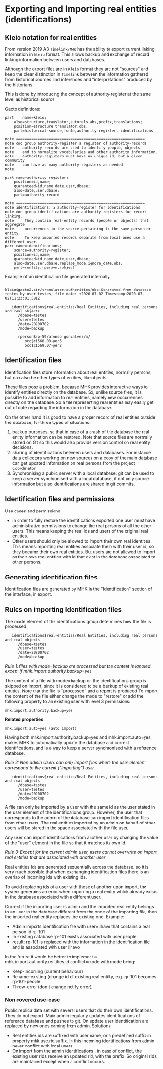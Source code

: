 # Exporting and Importing real entities (identifications)

## Kleio notation for real entities

From version 2019 A3 `Timelink/MHK` has the ability to export current linking information in `kleio` format. This allows backup and exchange of record linking information between users and databases.

Although the export files are in `Kleio` format they are not "sources" and keep the clear distinction in `Timelink` between the information gathered from historical sources and inferences and "interpretations" produced by the historians.

This is done by introducing the concept of authority-register at the same level as historical source

Gacto definitions:
```
part 	name=kleio;
    also=structure,translator,autorels,obs,prefix,translations;
    position=structure,translator,obs;
    part=historical-source,fonte,authority-register, identifications

note ===========================================================
note doc group authority-register a register of authority-records
note    authority records are used to identify people, objects
note    and to normalize vocabularies and other authority information.
note    authority-registers must have an unique id, but a given community
note    can have as many authority-registers as needed
note

part name=authority-register;
    position=id,name;
    guaranteed=id,name,date,user,dbase;
    also=date,user,dbase;
    part=authority-record

note ===========================================================
note identifications: a authority-register for identifications
note doc group identifications are authority-registers for record linking.
note     They contain real-entity records (people or objects) that aggregate
note     occurrences in the source pertaining to the same person or entity.
note     To keep imported records separate from local ones use a different user.
part name=identifications;
    source=authority-register;
    position=id,name;
    guaranteed=id,name,date,user,dbase;
    also=date,user,dbase,replace_mode,ignore_date,obs;
    part=rentity,rperson,robject

```

Example of an identification file generated internally.
```

kleio$gacto2.str/translator=authorities/obs=Generated from database testes by user testes, file date: +2020-07-02 Timestamp:2020-07-02T11:23:01.581Z

   identifications$real-entities/Real Entities, including real persons and real objects
      /dbase=testes
      /user=testes
      /date=20200702
      /mode=backup

      rperson$rp-59/afonso goncalvez/m/
         occ$c1568.03-per3
         occ$c1569.07-per2
```

## Identification files

Identification files store information about real entities, normally persons, but can also be other types of entities, like objects.

These files pose a problem, because MHK provides interactive ways to identify entities directly on the database. So, unlike source files, it is possible to add information to real entities, namely new occurrences directly on the database. So a file representing real entities may easily get out of date regarding the information in the database.

On the other hand it is good to have a proper record of real entities outside the database, for three types of situations:
1. backup purposes, so that in case of a crash of the database the real entity information can be restored. Note that source files are normally stored on Git so this would also provide version control on real entity decisions.
2. sharing of identifications between users and databases. For instance data collectors working on new sources on a copy of the main database can get updated information on real persons from the project coordinator. 
3. Synchronising a public server with a local database: git can be used to keep a server synchronised with a local database, if not only source information but also identifications are shared in git commits.

## Identification files and permissions

Use cases and permissions
* in order to fully restore the identifications exported one user must have administrative permissions to change the real persons of all the other users. This means keeping the real ids and users of the original real entities.
* Other users should only be allowed to import their own real identities. This means importing real entities associate them with their user id, so they became their own real entities. But users are not allowed to import as their own real entities with id that exist in the database associated to other persons.


## Generating identification files

Identification files are generated by MHK in the "Identification" section of the interface, in export.

## Rules on importing Identification files

The mode element of the identifications group determines how the file is processed.

```
   identifications$real-entities/Real Entities, including real persons and real objects
      /dbase=testes
      /user=testes
      /date=20200702
      /mode=backup

```

*Rule 1: files with mode=backup are processed but the content is ignored except if mhk.import.authority.backup=yes*

The content of a file with mode=backup on the identifications group is skipped on import, since it is considered to be a backup of existing real entities. Note that the file is "processed" and a report is produced 
To import the content of the file either change the mode to "restore" or add the following property to an existing user with level 3 permissions:

    mhk.import.authority.backup=yes

**Related properties**

    mhk.import.auto=yes (auto import)

Having both mhk.import.authority.backup=yes and mhk.import.auto=yes makes MHK to automatically update the database and current identifications, and is a way to keep a server synchronised with a reference database.


*Rule 2: Non admin Users can only import files where the user element correspond to the current ("importing") user.*

```   
   identifications$real-entities/Real Entities, including real persons and real objects
      /dbase=testes
      /user=testes
      /date=20200702
      /mode=backup
```

A file can only be imported by a user with the same id as the user stated in the user element of the identifications group. However, the user that corresponds to the admin of the database can import identification files from other users. The real entities imported by an admin on behalf of other users will be stored in the space associated with the file user.

Any user can import identifications from another user by changing the value of the "user" element in the file so that it matches its own id.

*Rule 3: Except for the current admin user, users cannot overwrite on import real entities that are associated with another user*

Real entities Ids are generated sequentially across the database, so it is very much possible that when exchanging identification files there is an overlap of incoming ids with existing ids. 

To avoid replacing ids of a user with those of another upon import, the system generates an error when importing a real entity which already exists in the database associated with a different user. 

Current if the importing user is admin and the imported real entity belongs to an user in the database different from the onde of the importing file, then the imported real entity replaces the existing one. 
Example:
* Admin imports identification file with user=ilhavo that contains a real person id rp-101
* In existing database rp-101 exists associated with user people
* result: rp-101 is replaced with the information in the identification file and is associated with user ilhavo

In the future it would be better to implement a mhk.import.authority.rentities.id.conflict=mode with mode being: 
* Keep-incoming (current behaviour)
* Rename-existing (change id of existing real entitty, e.g. rp-101 becomes rp-101-people
* Throw-error (don't change notify error).

### Non covered use-case

Public replica data set with several users that do their own identifications. They do not export. Main admin regularly updates identifications of reference database and pushes to git. On update user identification are replaced by new ones coming from admin.
Solutions:
* Real entities ids are suffixed with user name, or a predefined suffix in property mhk.use.rid.suffix. In this incoming identifications from admin never conflict with local users 
* On import from the admin identifications , in case of conflict, the existing user rids receive an updated rid, with the prefix. So original rids are maintained except when a conflict occurs. 
